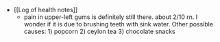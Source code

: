  * [[Log of health notes]]
    * pain in upper-left gums is definitely still there. about 2/10 rn. I wonder if it is due to brushing teeth with sink water. Other possible causes: 1) popcorn 2) ceylon tea 3) chocolate snacks